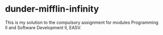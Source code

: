 # dunder-mifflin-infinity
This is my solution to the compulsory assignment for modules Programming II and Software Development II, EASV.
